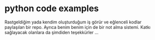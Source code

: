 # python code examples 


Rastgeldiğim yada kendim oluşturduğum iş görür ve eğlenceli kodlar paylaşılan bir repo. Ayrıca benim benim için de bir not alma sistemi. Katkı sağlayacak olanlara da şimdiden teşekkürler ... 
